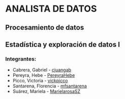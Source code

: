 # ANALISTA DE DATOS

## Procesamiento de datos
## Estadística y exploración de datos I

### Integrantes: 
- Cabrera, Gabriel - [cjuangab](https://github.com/cjuangab)
- Pereyra, Hebe - [PereyraHebe](https://github.com/PereyraHebe)
- Picco, Victoria - [vickpicco](https://github.com/vickpicco)
- Santarena, Florencia - [mfsantarena](https://github.com/mfsantarena)
- Suárez, Mariela - [MarielarosaSZ](https://github.com/MarielarosaSZ)
